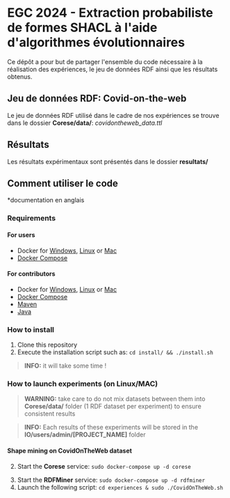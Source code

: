# EGC 2024 - Extraction probabiliste de formes SHACL à l'aide d'algorithmes évolutionnaires

Ce dépôt a pour but de partager l'ensemble du code nécessaire à la réalisation des expériences, le jeu de données RDF ainsi que les résultats obtenus.

## Jeu de données RDF: Covid-on-the-web

Le jeu de données RDF utilisé dans le cadre de nos expériences se trouve dans le dossier **Corese/data/**: *covidontheweb_data.ttl*

## Résultats

Les résultats expérimentaux sont présentés dans le dossier **resultats/**


## Comment utiliser le code 
*documentation en anglais

### Requirements

#### For users 

- Docker for [Windows](https://docs.docker.com/docker-for-windows/install/), [Linux](https://docs.docker.com/engine/install/) or [Mac](https://docs.docker.com/docker-for-mac/install)
- [Docker Compose](https://docs.docker.com/compose/install) 

#### For contributors

- Docker for [Windows](https://docs.docker.com/docker-for-windows/install/), [Linux](https://docs.docker.com/engine/install/) or [Mac](https://docs.docker.com/docker-for-mac/install)
- [Docker Compose](https://docs.docker.com/compose/install) 
- [Maven](https://maven.apache.org/download.cgi)
- [Java](https://www.java.com/fr/download/)

### How to install

1. Clone this repository
2. Execute the installation script such as: ```cd install/ && ./install.sh```
> **INFO:** it will take some time !
<!-- 3. Once the build phase is completed, we need to create and start **rdfminer** service : ```sudo docker-compose up -d rdfminer```
> You can check if it's correctly launched with the following command : ```sudo docker-compose ps``` -->

### How to launch experiments (on Linux/MAC)

> **WARNING:** take care to do not mix datasets between them into **Corese/data/** folder (1 RDF dataset per experiment) to ensure consistent results

> **INFO:** Each results of these experiments will be stored in the **IO/users/admin/[PROJECT_NAME]** folder

#### Shape mining on CovidOnTheWeb dataset

<!-- 1. Put *covidontheweb_data.ttl* (stored in **datasets/**) in the **Corese/data/** folder. -->
2. Start the **Corese** service: ```sudo docker-compose up -d corese```
<!-- > **WARNING:** if the service has been started beforehand, it must first be stopped with the following command: ```sudo docker-compose stop corese``` -->
3. Start the **RDFMiner** service: ```sudo docker-compose up -d rdfminer```
4. Launch the following script: ```cd experiences & sudo ./CovidOnTheWeb.sh```
